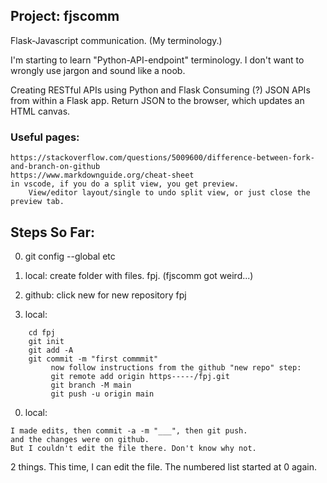 ## Project: fjscomm	
Flask-Javascript communication.  (My terminology.)

I'm starting to learn "Python-API-endpoint" terminology.
I don't want to wrongly use jargon and sound like a noob.

Creating RESTful APIs using Python and Flask
Consuming (?) JSON APIs from within a Flask app.
Return JSON to the browser, which updates an HTML canvas.

### Useful pages:
```
https://stackoverflow.com/questions/5009600/difference-between-fork-and-branch-on-github
https://www.markdownguide.org/cheat-sheet
in vscode, if you do a split view, you get preview.
    View/editor layout/single to undo split view, or just close the preview tab.
```

## Steps So Far:

0.  git config --global   etc

0.  local:  create folder with files.   fpj.  (fjscomm got weird...)

0.  github:  click new for new repository   fpj

0.  local:
```
    cd fpj
    git init
    git add -A
    git commit -m "first commmit"
         now follow instructions from the github "new repo" step:
         git remote add origin https-----/fpj.git
         git branch -M main
         git push -u origin main
```

0. local:
```
I made edits, then commit -a -m "___", then git push.
and the changes were on github.
But I couldn't edit the file there. Don't know why not.
```

2 things.  This time, I can edit the file.  The numbered list started at 0 again.

